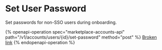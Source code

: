 # Set User Password

Set passwords for non-SSO users during onboarding.

{% openapi-operation spec="marketplace-accounts-api" path="/v1/accounts/users/{id}/set-password" method="post" %}
[Broken link](broken-reference)
{% endopenapi-operation %}
